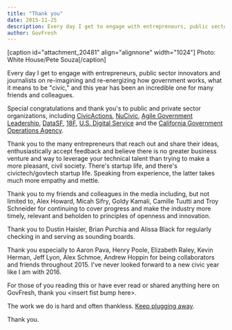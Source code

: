 ```yaml
---
title: "Thank you"
date: 2015-11-25
description: Every day I get to engage with entrepreneurs, public sector innovators and journalists on re-imagining and re-energizing how government works, what it means to be "civic," and this year has been an incredible one for many friends and colleagues.
author: GovFresh
---
```


[caption id="attachment_20481" align="alignnone" width="1024"] Photo: White House/Pete Souza[/caption]

Every day I get to engage with entrepreneurs, public sector innovators and journalists on re-imagining and re-energizing how government works, what it means to be "civic," and this year has been an incredible one for many friends and colleagues.

Special congratulations and thank you's to public and private sector organizations, including <a href="https://civicactions.com/">CivicActions</a>, <a href="http://www.nucivic.com/">NuCivic</a>, <a href="http://www.agilegovleaders.org/">Agile Government Leadership</a>, <a href="http://datasf.org/">DataSF</a>, <a href="https://18f.gsa.gov/">18F</a>, <a href="https://www.whitehouse.gov/digital/united-states-digital-service">U.S. Digital Service</a> and the <a href="http://www.govops.ca.gov/">California Government Operations Agency</a>.

Thank you to the many entrepreneurs that reach out and share their ideas, enthusiastically accept feedback and believe there is no greater business venture and way to leverage your technical talent than trying to make a more pleasant, civil society. There's startup life, and there's civictech/govtech startup life. Speaking from experience, the latter takes much more empathy and mettle.

Thank you to my friends and colleagues in the media including, but not limited to, Alex Howard, Micah Sifry, Goldy Kamali, Camille Tuutti and Troy Schneider for continuing to cover progress and make the industry more timely, relevant and beholden to principles of openness and innovation.

Thank you to Dustin Haisler, Brian Purchia and Alissa Black for regularly checking in and serving as sounding boards.

Thank you especially to Aaron Pava, Henry Poole, Elizabeth Raley, Kevin Herman, Jeff Lyon, Alex Schmoe, Andrew Hoppin for being collaborators and friends throughout 2015. I've never looked forward to a new civic year like I am with 2016.

For those of you reading this or have ever read or shared anything here on GovFresh, thank you &lt;insert fist bump here&gt;.

The work we do is hard and often thankless. <a href="http://www.govfresh.com/2015/08/keep-plugging-away/">Keep plugging away</a>.

Thank you.
